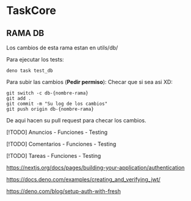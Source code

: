 # TaskCore
## RAMA DB

Los cambios de esta rama estan en utils/db/

Para ejecutar los tests:
```
deno task test_db
```

Para subir las cambios (**Pedir permiso**):
Checar que si sea asi XD:
```
git switch -c db-{nombre-rama}
git add .
git commit -m "Su log de los cambios"
git push origin db-{nombre-rama}
```
De aqui hacen su pull request para checar los cambios.

[!TODO] Anuncios
    - Funciones
    - Testing

[!TODO] Comentarios
    - Funciones
    - Testing

[!TODO] Tareas
    - Funciones
    - Testing

https://nextjs.org/docs/pages/building-your-application/authentication

https://docs.deno.com/examples/creating_and_verifying_jwt/

https://deno.com/blog/setup-auth-with-fresh
